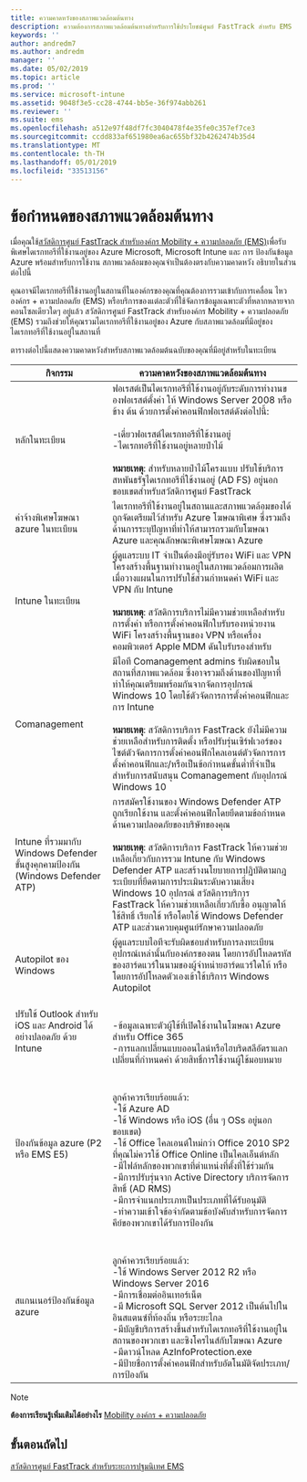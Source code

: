```yaml
---
title: ความคาดหวังของสภาพแวดล้อมต้นทาง
description: ความต้องการสภาพแวดล้อมต้นทางสำหรับการใช้ประโยชน์ศูนย์ FastTrack สำหรับ EMS
keywords: ''
author: andredm7
ms.author: andredm
manager: ''
ms.date: 05/02/2019
ms.topic: article
ms.prod: ''
ms.service: microsoft-intune
ms.assetid: 9048f3e5-cc28-4744-bb5e-36f974abb261
ms.reviewer: ''
ms.suite: ems
ms.openlocfilehash: a512e97f48df7fc3040478f4e35fe0c357ef7ce3
ms.sourcegitcommit: ccdd833af651980ea6ac655bf32b4262474b35d4
ms.translationtype: MT
ms.contentlocale: th-TH
ms.lasthandoff: 05/01/2019
ms.locfileid: "33513156"
---
```

# <a name="source-environment-expectations"></a>ข้อกำหนดของสภาพแวดล้อมต้นทาง

เมื่อคุณใช้[สวัสดิการศูนย์ FastTrack สำหรับองค์กร Mobility + ความปลอดภัย (EMS)](EMS-fasttrack-benefit-for-EMS.md)เพื่อรับ พิเศษไดเรกทอรีที่ใช้งานอยู่ของ Azure Microsoft, Microsoft Intune และ การ ป้องกันข้อมูล Azure พร้อมสำหรับการใช้งาน สภาพแวดล้อมของคุณจำเป็นต้องตรงกับความคาดหวัง อธิบายในส่วนต่อไปนี้

คุณอาจมีไดเรกทอรีที่ใช้งานอยู่ในสถานที่ในองค์กรของคุณที่คุณต้องการรวมเข้ากับการเคลื่อน ไหวองค์กร + ความปลอดภัย (EMS) หรือบริการของแต่ละตัวที่ใช้จัดการข้อมูลเฉพาะตัวที่หลากหลายจากคอนโซลเดียวใดๆ อยู่แล้ว สวัสดิการศูนย์ FastTrack สำหรับองค์กร Mobility + ความปลอดภัย (EMS) รวมถึงช่วยให้คุณรวมไดเรกทอรีที่ใช้งานอยู่ของ Azure กับสภาพแวดล้อมที่มีอยู่ของไดเรกทอรีที่ใช้งานอยู่ในสถานที่

ตารางต่อไปนี้แสดงความคาดหวังสำหรับสภาพแวดล้อมต้นฉบับของคุณที่มีอยู่สำหรับในทะเบียน

|กิจกรรม|ความคาดหวังของสภาพแวดล้อมต้นทาง|
|------------|----------------------------------|
|หลักในทะเบียน|ฟอเรสต์เป็นไดเรกทอรีที่ใช้งานอยู่กับระดับการทำงานของฟอเรสต์ตั้งค่า ให้ Windows Server 2008 หรือข้าง ต้น ด้วยการตั้งค่าคอนฟิกฟอเรสต์ดังต่อไปนี้:<br /><br />-เดี่ยวฟอเรสต์ไดเรกทอรีที่ใช้งานอยู่<br />-ไดเรกทอรีที่ใช้งานอยู่หลายป่าไม้ </br></br>**หมายเหตุ**: สำหรับหลายป่าไม้โครงแบบ ปรับใช้บริการสหพันธรัฐไดเรกทอรีที่ใช้งานอยู่ (AD FS) อยู่นอกขอบเขตสำหรับสวัสดิการศูนย์ FastTrack|
|ค่าจ้างพิเศษโฆษณา azure ในทะเบียน|ไดเรกทอรีที่ใช้งานอยู่ในสถานและสภาพแวดล้อมของได้ถูกจัดเตรียมไว้สำหรับ Azure โฆษณาพิเศษ ซึ่งรวมถึงด้านการระบุปัญหาที่ทำให้สามารถรวมกับโฆษณา Azure และคุณลักษณะพิเศษโฆษณา Azure|
|Intune ในทะเบียน| ผู้ดูแลระบบ IT จำเป็นต้องมีอยู่รับรอง WiFi และ VPN โครงสร้างพื้นฐานทำงานอยู่ในสภาพแวดล้อมการผลิตเมื่อวางแผนในการปรับใช้ส่วนกำหนดค่า WiFi และ VPN กับ Intune<br /><br /> **หมายเหตุ**: สวัสดิการบริการไม่มีความช่วยเหลือสำหรับการตั้งค่า หรือการตั้งค่าคอนฟิกใบรับรองหน่วยงาน WiFi โครงสร้างพื้นฐานของ VPN หรือเครื่องคอมพิวเตอร์ Apple MDM ดันใบรับรองสำหรับ  |
|Comanagement|มีไอที Comanagement admins รับผิดชอบในสถานที่สภาพแวดล้อม ซึ่งอาจรวมถึงด้านของปัญหาที่ทำให้คุณเตรียมพร้อมกันจากจัดการอุปกรณ์ Windows 10 โดยใช้ตัวจัดการการตั้งค่าคอนฟิกและการ Intune<br /><br />**หมายเหตุ**: สวัสดิการบริการ FastTrack ยังไม่มีความช่วยเหลือสำหรับการติดตั้ง หรือปรับรุ่นเซิร์ฟเวอร์ของไซต์ตัวจัดการการตั้งค่าคอนฟิกไคลเอนต์ตัวจัดการการตั้งค่าคอนฟิกและ/หรือเป็นข้อกำหนดขั้นต่ำที่จำเป็นสำหรับการสนับสนุน Comanagement กับอุปกรณ์ Windows 10 |
|Intune ที่รวมมากับ Windows Defender ขั้นสูงคุกคามป้องกัน (Windows Defender ATP)|การสมัครใช้งานของ Windows Defender ATP ถูกเรียกใช้งาน และตั้งค่าคอนฟิกโดยยึดตามข้อกำหนดด้านความปลอดภัยของบริษัทของคุณ<br /><br />**หมายเหตุ**: สวัสดิการบริการ FastTrack ให้ความช่วยเหลือเกี่ยวกับการรวม Intune กับ Windows Defender ATP และสร้างนโยบายการปฏิบัติตามกฎระเบียบที่ยึดตามการประเมินระดับความเสี่ยง Windows 10 อุปกรณ์ สวัสดิการบริการ FastTrack ให้ความช่วยเหลือเกี่ยวกับซื้อ อนุญาตให้ใช้สิทธิ์ เรียกใช้ หรือโดยใช้ Windows Defender ATP และส่วนควบคุมศูนย์รักษาความปลอดภัย |
|Autopilot ของ Windows|ผู้ดูแลระบบไอทีจะรับผิดชอบสำหรับการลงทะเบียนอุปกรณ์เหล่านั้นกับองค์กรของตน โดยการอัปโหลดรหัสของฮาร์ดแวร์ในนามของผู้จำหน่ายฮาร์ดแวร์ใดให้ หรือ โดยการอัปโหลดตัวเองเข้าใช้บริการ Windows Autopilot |
|ปรับใช้ Outlook สำหรับ iOS และ Android ได้อย่างปลอดภัย ด้วย Intune|<br /><br />-ข้อมูลเฉพาะตัวผู้ใช้ที่เปิดใช้งานในโฆษณา Azure สำหรับ Office 365<br />-การแลกเปลี่ยนแบบออนไลน์หรือไฮบริดสลีอัตราแลกเปลี่ยนที่กำหนดค่า ด้วยสิทธิ์การใช้งานผู้ใช้มอบหมาย<br />|
|ป้องกันข้อมูล azure (P2 หรือ EMS E5)|<br /><br />ลูกค้าควรเรียบร้อยแล้ว: <br /> -ใช้ Azure AD<br />-ใช้ Windows หรือ iOS (อื่น ๆ OSs อยู่นอกขอบเขต)<br /> -ใช้ Office ไคลเอนต์ใหม่กว่า Office 2010 SP2 ที่คุณไม่ควรใช้ Office Online เป็นไคลเอ็นต์หลัก <br /> -มีไฟล์หลักของพวกเขาที่ตำแหน่งที่ตั้งที่ใช้ร่วมกัน  <br /> -มีการปรับรุ่นจาก Active Directory บริการจัดการสิทธิ์ (AD RMS) <br /> -มีการจำแนกประเภทเป็นประเภทที่ได้รับอนุมัติ <br /> -ทำความเข้าใจข้อจำกัดตามข้อบังคับสำหรับการจัดการคีย์ของพวกเขาได้รับการป้องกัน <br />|
|สแกนเนอร์ป้องกันข้อมูล azure|<br /><br /> ลูกค้าควรเรียบร้อยแล้ว: <br /> -ใช้ Windows Server 2012 R2 หรือ Windows Server 2016<br /> -มีการเชื่อมต่ออินเทอร์เน็ต <br /> -มี Microsoft SQL Server 2012 เป็นต้นไปในอินสแตนซ์ที่ท้องถิ่น หรือระยะไกล  <br /> -มีบัญชีบริการสร้างขึ้นสำหรับไดเรกทอรีที่ใช้งานอยู่ในสถานของพวกเขา และซิงโครไนส์กับโฆษณา Azure  <br /> -มีดาวน์โหลด AzInfoProtection.exe <br /> -มีป้ายชื่อการตั้งค่าคอนฟิกสำหรับอัตโนมัติจัดประเภท/การป้องกัน<br />|

> [!NOTE]
> **ต้องการเรียนรู้เพิ่มเติมได้อย่างไร** 
>  [Mobility องค์กร + ความปลอดภัย](https://www.microsoft.com/cloud-platform/enterprise-mobility)

## <a name="next-steps"></a>ขั้นตอนถัดไป

[สวัสดิการศูนย์ FastTrack สำหรับระยะการปฐมนิเทศ EMS](EMS-onboarding-phases.md)
